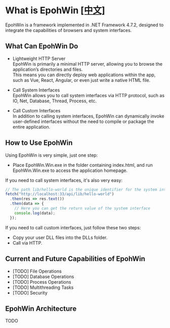 # What is EpohWin [\[中文\]](./README.chs.md)

EpohWin is a framework implemented in .NET Framework 4.7.2, designed to integrate the capabilities of browsers and system interfaces.

## What Can EpohWin Do

* Lightweight HTTP Server  
  EpohWin is primarily a minimal HTTP server, allowing you to browse the application’s directories and files.  
  This means you can directly deploy web applications within the app, such as Vue, React, Angular, or even just write a native HTML file.  
  
* Call System Interfaces  
  EpohWin allows you to call system interfaces via HTTP protocol, such as IO, Net, Database, Thread, Process, etc.  
  
* Call Custom Interfaces  
  In addition to calling system interfaces, EpohWin can dynamically invoke user-defined interfaces without the need to compile or package the entire application.  

## How to Use EpohWin  

Using EpohWin is very simple, just one step:  

* Place EpohWin.Win.exe in the folder containing index.html, and run EpohWin.Win.exe to access the application homepage.  

If you need to call system interfaces, it's also very easy:  

```JavaScript
// The path lib/hello-world is the unique identifier for the system interface
fetch("http://localhost:33/api/lib/hello-world")
  .then(res => res.text())
  .then(data => {
    // Here you can get the return value of the system interface
    console.log(data);
  });
```

If you need to call custom interfaces, just follow these two steps:  

* Copy your user DLL files into the DLLs folder.
* Call via HTTP.

## Current and Future Capabilities of EpohWin

* \[TODO\] File Operations
* \[TODO\] Database Operations
* \[TODO\] Process Operations
* \[TODO\] Multithreading Tasks
* \[TODO\] Security

## EpohWin Architecture

TODO
